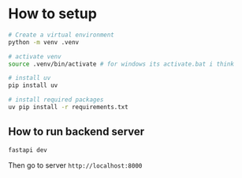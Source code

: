 # How to setup
```sh
# Create a virtual environment
python -m venv .venv

# activate venv
source .venv/bin/activate # for windows its activate.bat i think

# install uv
pip install uv

# install required packages
uv pip install -r requirements.txt
```

## How to run backend server
```sh
fastapi dev
```
Then go to server `http://localhost:8000`
